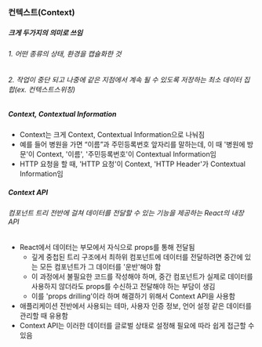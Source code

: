 ### 컨텍스트(Context)

##### 크게 두가지의 의미로 쓰임

###### 1. 어떤 종류의 상태, 환경을 캡슐화한 것

###### 2. 작업이 중단 되고 나중에 같은 지점에서 계속 될 수 있도록 저장하는 최소 데이터 집합(ex. 컨텍스트스위칭)

##### Context, Contextual Information

- Context는 크게 Context, Contextual Information으로 나눠짐
- 예를 들어 병원을 가면 “이름”과 주민등록번호 앞자리를 말하는데, 이 때 '병원에
  방문'이 Context, '이름', '주민등록번호'이 Contextual Information임
- HTTP 요청을 할 때, 'HTTP 요청'이 Context, 'HTTP Header'가 Contextual Information임

##### Context API

###### 컴포넌트 트리 전반에 걸쳐 데이터를 전달할 수 있는 기능을 제공하는 React의 내장 API

- React에서 데이터는 부모에서 자식으로 props를 통해 전달됨
  - 깊게 중첩된 트리 구조에서 최하위 컴포넌트에 데이터를 전달하려면 중간에 있는 모든 컴포넌트가 그 데이터를 '운반'해야 함
  - 이 과정에서 불필요한 코드를 작성해야 하며, 중간 컴포넌트가 실제로 데이터를 사용하지 않더라도 props를 수신하고 전달해야 하는 부담이 생김
  - 이를 'props drilling'이라 하며 해결하기 위해서 Context API을 사용함
- 애플리케이션 전반에서 사용되는 테마, 사용자 인증 정보, 언어 설정 같은 데이터를 관리할 때 유용함
- Context API는 이러한 데이터를 글로벌 상태로 설정해 필요에 따라 쉽게 접근할 수 있음
